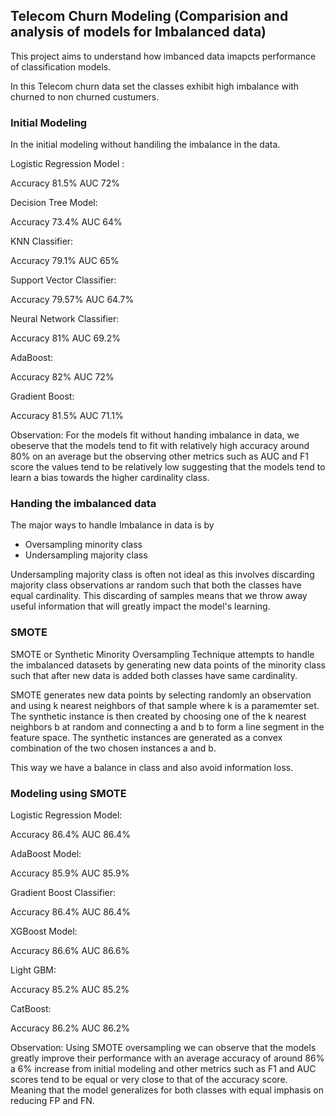 ## Telecom Churn Modeling (Comparision and analysis of models for Imbalanced data)
This project aims to understand how imbanced data imapcts performance of classification models.

In this Telecom churn data set the classes exhibit high imbalance with churned to non churned custumers.



### Initial Modeling

In the initial modeling without handiling the imbalance in the data.

Logistic Regression Model :

Accuracy 81.5%
AUC 72%

Decision Tree Model:

Accuracy 73.4%
AUC 64%

KNN Classifier:

Accuracy 79.1%
AUC 65%

Support Vector Classifier:

Accuracy 79.57%
AUC 64.7%

Neural Network Classifier:

Accuracy 81%
AUC 69.2%

AdaBoost:

Accuracy 82%
AUC 72%

Gradient Boost:

Accuracy 81.5%
AUC 71.1%

Observation:
For the models fit without handing imbalance in data, we obeserve that the models tend to fit with relatively high accuracy around 80% on an average but the observing other metrics such as AUC and F1 score the values tend to be relatively low suggesting that the models tend to learn a bias towards the higher cardinality class.

### Handing the imbalanced data 

The major ways to handle Imbalance in data is by
- Oversampling minority class
- Undersampling majority class

Undersampling majority class is often not ideal as this involves discarding majority class observations ar random such that both the classes have equal cardinality. This discarding of samples means that we throw away useful information that will greatly impact the model's learning.

### SMOTE

SMOTE or Synthetic Minority Oversampling Technique attempts to handle the imbalanced datasets by generating new data points of the minority class such that after new data is added both classes have same cardinality.

SMOTE generates new data points by selecting randomly an observation and using k nearest neighbors of that sample where k is a paramemter set. The synthetic instance is then created by choosing one of the k nearest neighbors b at random and connecting a and b to form a line segment in the feature space. The synthetic instances are generated as a convex combination of the two chosen instances a and b.

This way we have a balance in class and also avoid information loss.

### Modeling using SMOTE

Logistic Regression Model:

Accuracy 86.4%
AUC 86.4%

AdaBoost Model:

Accuracy 85.9%
AUC 85.9%

Gradient Boost Classifier:

Accuracy 86.4%
AUC 86.4%

XGBoost Model:

Accuracy 86.6%
AUC 86.6%

Light GBM:

Accuracy 85.2%
AUC 85.2%

CatBoost:

Accuracy 86.2%
AUC 86.2%


Observation:
Using SMOTE oversampling we can observe that the models greatly improve their performance with an average accuracy of around 86% a 6% increase from initial modeling and other metrics such as F1 and AUC scores tend to be equal or very close to that of the accuracy score. Meaning that the model generalizes for both classes with equal imphasis on reducing FP and FN.
